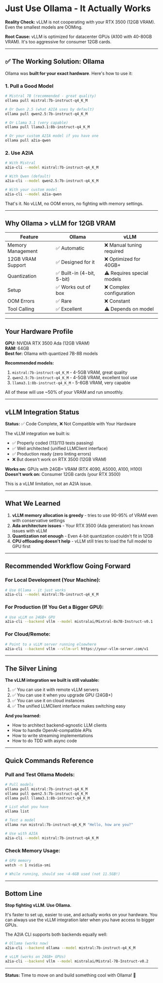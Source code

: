 # Just Use Ollama - It Actually Works

**Reality Check:** vLLM is not cooperating with your RTX 3500 (12GB VRAM). Even the smallest models are OOMing.

**Root Cause:** vLLM is optimized for datacenter GPUs (A100 with 40-80GB VRAM). It's too aggressive for consumer 12GB cards.

---

## ✅ The Working Solution: Ollama

Ollama was **built for your exact hardware**. Here's how to use it:

### 1. Pull a Good Model

```bash
# Mistral 7B (recommended - great quality)
ollama pull mistral:7b-instruct-q4_K_M

# Or Qwen 2.5 (what A2IA uses by default)
ollama pull qwen2.5:7b-instruct-q4_K_M

# Or Llama 3.1 (very capable)
ollama pull llama3.1:8b-instruct-q4_K_M

# Or your custom A2IA model if you have one
ollama pull a2ia-qwen
```

### 2. Use A2IA

```bash
# With Mistral
a2ia-cli --model mistral:7b-instruct-q4_K_M

# With Qwen (default)
a2ia-cli --model qwen2.5:7b-instruct-q4_K_M

# With your custom model
a2ia-cli --model a2ia-qwen
```

That's it. No vLLM, no OOM errors, no fighting with memory settings.

---

## Why Ollama > vLLM for 12GB VRAM

| Feature | Ollama | vLLM |
|---------|--------|------|
| Memory Management | ✅ Automatic | ❌ Manual tuning required |
| 12GB VRAM Support | ✅ Designed for it | ❌ Optimized for 40GB+ |
| Quantization | ✅ Built-in (4-bit, 5-bit) | ⚠️ Requires special models |
| Setup | ✅ Works out of box | ❌ Complex configuration |
| OOM Errors | ✅ Rare | ❌ Constant |
| Tool Calling | ✅ Excellent | ⚠️ Depends on model |

---

## Your Hardware Profile

**GPU:** NVIDIA RTX 3500 Ada (12GB VRAM)  
**RAM:** 64GB  
**Best for:** Ollama with quantized 7B-8B models

**Recommended models:**
1. `mistral:7b-instruct-q4_K_M` - 4-5GB VRAM, great quality
2. `qwen2.5:7b-instruct-q4_K_M` - 4-5GB VRAM, excellent tool use
3. `llama3.1:8b-instruct-q4_K_M` - 5-6GB VRAM, very capable

All of these will use ~50% of your VRAM and run smoothly.

---

## vLLM Integration Status

**Status:** ✅ Code Complete, ❌ Not Compatible with Your Hardware

The vLLM integration we built is:
- ✅ Properly coded (113/113 tests passing)
- ✅ Well architected (unified LLMClient interface)
- ✅ Production ready (zero linting errors)
- ❌ But doesn't work on RTX 3500 (12GB VRAM)

**Works on:** GPUs with 24GB+ VRAM (RTX 4090, A5000, A100, H100)  
**Doesn't work on:** Consumer 12GB cards (your RTX 3500)

This is a vLLM limitation, not an A2IA issue.

---

## What We Learned

1. **vLLM memory allocation is greedy** - tries to use 90-95% of VRAM even with conservative settings
2. **Ada architecture issues** - Your RTX 3500 (Ada generation) has known issues with vLLM
3. **Quantization not enough** - Even 4-bit quantization couldn't fit in 12GB
4. **CPU offloading doesn't help** - vLLM still tries to load the full model to GPU first

---

## Recommended Workflow Going Forward

### For Local Development (Your Machine):
```bash
# Use Ollama - it just works
a2ia-cli --model mistral:7b-instruct-q4_K_M
```

### For Production (If You Get a Bigger GPU):
```bash
# Use vLLM on 24GB+ GPU
a2ia-cli --backend vllm --model mistralai/Mixtral-8x7B-Instruct-v0.1
```

### For Cloud/Remote:
```bash
# Point to a vLLM server running elsewhere
a2ia-cli --backend vllm --vllm-url https://your-vllm-server.com/v1
```

---

## The Silver Lining

**The vLLM integration we built is still valuable:**

1. ✅ You can use it with remote vLLM servers
2. ✅ You can use it when you upgrade GPU (24GB+)
3. ✅ You can use it on cloud instances
4. ✅ The unified LLMClient interface makes switching easy

**And you learned:**
- How to architect backend-agnostic LLM clients
- How to handle OpenAI-compatible APIs
- How to write streaming implementations
- How to do TDD with async code

---

## Quick Commands Reference

### Pull and Test Ollama Models:

```bash
# Pull models
ollama pull mistral:7b-instruct-q4_K_M
ollama pull qwen2.5:7b-instruct-q4_K_M
ollama pull llama3.1:8b-instruct-q4_K_M

# List what you have
ollama list

# Test a model
ollama run mistral:7b-instruct-q4_K_M "Hello, how are you?"

# Use with A2IA
a2ia-cli --model mistral:7b-instruct-q4_K_M
```

### Check Memory Usage:

```bash
# GPU memory
watch -n 1 nvidia-smi

# While running, should see ~4-6GB used (not 11.5GB!)
```

---

## Bottom Line

**Stop fighting vLLM. Use Ollama.**

It's faster to set up, easier to use, and actually works on your hardware. You can always use the vLLM integration later when you have access to bigger GPUs.

The A2IA CLI supports both backends equally well:

```bash
# Ollama (works now)
a2ia-cli --backend ollama --model mistral:7b-instruct-q4_K_M

# vLLM (works on 24GB+ GPUs)
a2ia-cli --backend vllm --model mistralai/Mistral-7B-Instruct-v0.2
```

---

**Status:** Time to move on and build something cool with Ollama! 🚀

